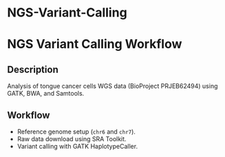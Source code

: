 # NGS-Variant-Calling
# NGS Variant Calling Workflow
## Description
Analysis of tongue cancer cells WGS data (BioProject PRJEB62494) using GATK, BWA, and Samtools.

## Workflow
- Reference genome setup (`chr6` and `chr7`).
- Raw data download using SRA Toolkit.
- Variant calling with GATK HaplotypeCaller.
